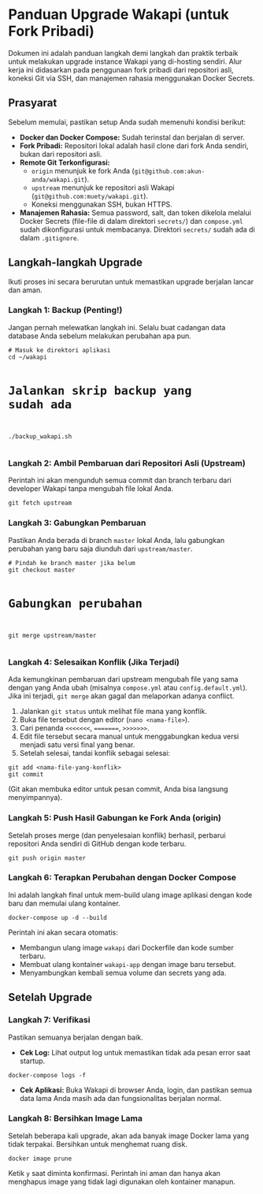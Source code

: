 <h1>Panduan Upgrade Wakapi (untuk Fork Pribadi)</h1>
<p>Dokumen ini adalah panduan langkah demi langkah dan praktik terbaik untuk melakukan upgrade instance Wakapi yang di-hosting sendiri. Alur kerja ini didasarkan pada penggunaan fork pribadi dari repositori asli, koneksi Git via SSH, dan manajemen rahasia menggunakan Docker Secrets.</p>

<h2>Prasyarat</h2>
<p>Sebelum memulai, pastikan setup Anda sudah memenuhi kondisi berikut:</p>
<ul>
    <li><strong>Docker dan Docker Compose:</strong> Sudah terinstal dan berjalan di server.</li>
    <li><strong>Fork Pribadi:</strong> Repositori lokal adalah hasil clone dari fork Anda sendiri, bukan dari repositori asli.</li>
    <li><strong>Remote Git Terkonfigurasi:</strong>
        <ul>
            <li><code>origin</code> menunjuk ke fork Anda (<code>git@github.com:akun-anda/wakapi.git</code>).</li>
            <li><code>upstream</code> menunjuk ke repositori asli Wakapi (<code>git@github.com:muety/wakapi.git</code>).</li>
            <li>Koneksi menggunakan SSH, bukan HTTPS.</li>
        </ul>
    </li>
    <li><strong>Manajemen Rahasia:</strong> Semua password, salt, dan token dikelola melalui Docker Secrets (file-file di dalam direktori <code>secrets/</code>) dan <code>compose.yml</code> sudah dikonfigurasi untuk membacanya. Direktori <code>secrets/</code> sudah ada di dalam <code>.gitignore</code>.</li>
</ul>

<h2>Langkah-langkah Upgrade</h2>
<p>Ikuti proses ini secara berurutan untuk memastikan upgrade berjalan lancar dan aman.</p>

<h3>Langkah 1: Backup (Penting!)</h3>
<p>Jangan pernah melewatkan langkah ini. Selalu buat cadangan data database Anda sebelum melakukan perubahan apa pun.</p>
<pre><code># Masuk ke direktori aplikasi
cd ~/wakapi

# Jalankan skrip backup yang sudah ada
./backup_wakapi.sh
</code></pre>

<h3>Langkah 2: Ambil Pembaruan dari Repositori Asli (Upstream)</h3>
<p>Perintah ini akan mengunduh semua commit dan branch terbaru dari developer Wakapi tanpa mengubah file lokal Anda.</p>
<pre><code>git fetch upstream
</code></pre>

<h3>Langkah 3: Gabungkan Pembaruan</h3>
<p>Pastikan Anda berada di branch <code>master</code> lokal Anda, lalu gabungkan perubahan yang baru saja diunduh dari <code>upstream/master</code>.</p>
<pre><code># Pindah ke branch master jika belum
git checkout master

# Gabungkan perubahan
git merge upstream/master
</code></pre>

<h3>Langkah 4: Selesaikan Konflik (Jika Terjadi)</h3>
<p>Ada kemungkinan pembaruan dari upstream mengubah file yang sama dengan yang Anda ubah (misalnya <code>compose.yml</code> atau <code>config.default.yml</code>). Jika ini terjadi, <code>git merge</code> akan gagal dan melaporkan adanya conflict.</p>
<ol>
    <li>Jalankan <code>git status</code> untuk melihat file mana yang konflik.</li>
    <li>Buka file tersebut dengan editor (<code>nano &lt;nama-file&gt;</code>).</li>
    <li>Cari penanda <code>&lt;&lt;&lt;&lt;&lt;&lt;&lt;</code>, <code>=======</code>, <code>&gt;&gt;&gt;&gt;&gt;&gt;&gt;</code>.</li>
    <li>Edit file tersebut secara manual untuk menggabungkan kedua versi menjadi satu versi final yang benar.</li>
    <li>Setelah selesai, tandai konflik sebagai selesai:</li>
</ol>
<pre><code>git add &lt;nama-file-yang-konflik&gt;
git commit
</code></pre>
<p>(Git akan membuka editor untuk pesan commit, Anda bisa langsung menyimpannya).</p>

<h3>Langkah 5: Push Hasil Gabungan ke Fork Anda (origin)</h3>
<p>Setelah proses merge (dan penyelesaian konflik) berhasil, perbarui repositori Anda sendiri di GitHub dengan kode terbaru.</p>
<pre><code>git push origin master
</code></pre>

<h3>Langkah 6: Terapkan Perubahan dengan Docker Compose</h3>
<p>Ini adalah langkah final untuk mem-build ulang image aplikasi dengan kode baru dan memulai ulang kontainer.</p>
<pre><code>docker-compose up -d --build
</code></pre>
<p>Perintah ini akan secara otomatis:</p>
<ul>
    <li>Membangun ulang image <code>wakapi</code> dari Dockerfile dan kode sumber terbaru.</li>
    <li>Membuat ulang kontainer <code>wakapi-app</code> dengan image baru tersebut.</li>
    <li>Menyambungkan kembali semua volume dan secrets yang ada.</li>
</ul>

<h2>Setelah Upgrade</h2>

<h3>Langkah 7: Verifikasi</h3>
<p>Pastikan semuanya berjalan dengan baik.</p>
<ul>
    <li><strong>Cek Log:</strong> Lihat output log untuk memastikan tidak ada pesan error saat startup.</li>
</ul>
<pre><code>docker-compose logs -f
</code></pre>
<ul>
    <li><strong>Cek Aplikasi:</strong> Buka Wakapi di browser Anda, login, dan pastikan semua data lama Anda masih ada dan fungsionalitas berjalan normal.</li>
</ul>

<h3>Langkah 8: Bersihkan Image Lama</h3>
<p>Setelah beberapa kali upgrade, akan ada banyak image Docker lama yang tidak terpakai. Bersihkan untuk menghemat ruang disk.</p>
<pre><code>docker image prune
</code></pre>
<p>Ketik <code>y</code> saat diminta konfirmasi. Perintah ini aman dan hanya akan menghapus image yang tidak lagi digunakan oleh kontainer manapun.</p>
